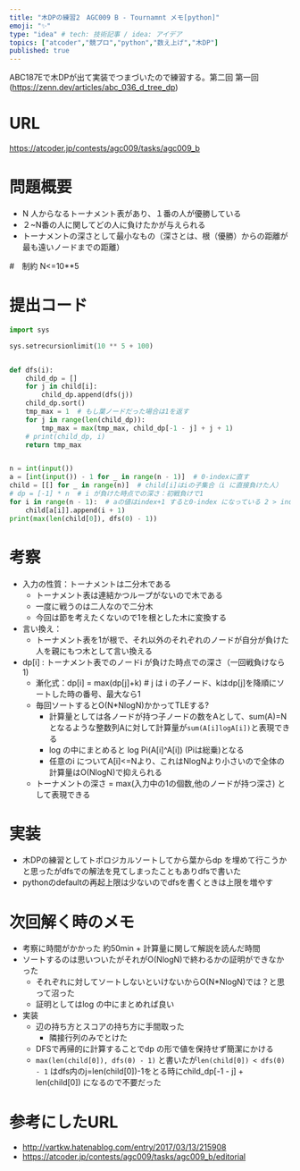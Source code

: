 ```yaml
---
title: "木DPの練習2　AGC009 B - Tournamnt メモ[python]"
emoji: "✨"
type: "idea" # tech: 技術記事 / idea: アイデア
topics: ["atcoder","競プロ","python","数え上げ","木DP"]
published: true
---
```


ABC187Eで木DPが出て実装でつまづいたので練習する。第二回
第一回(https://zenn.dev/articles/abc_036_d_tree_dp)

# URL
https://atcoder.jp/contests/agc009/tasks/agc009_b

# 問題概要
- N 人からなるトーナメント表があり、１番の人が優勝している
- ２~N番の人に関してどの人に負けたかが与えられる
- トーナメントの深さとして最小なもの（深さとは、根（優勝）からの距離が最も遠いノードまでの距離）

#　制約
N<=10**5

# 提出コード
```python
import sys

sys.setrecursionlimit(10 ** 5 + 100)


def dfs(i):
    child_dp = []
    for j in child[i]:
        child_dp.append(dfs(j))
    child_dp.sort()
    tmp_max = 1  # もし葉ノードだった場合は1を返す
    for j in range(len(child_dp)):
        tmp_max = max(tmp_max, child_dp[-1 - j] + j + 1)
    # print(child_dp, i)
    return tmp_max


n = int(input())
a = [int(input()) - 1 for _ in range(n - 1)]  # 0-indexに直す
child = [[] for _ in range(n)]  # child[i]はiの子集合（i に直接負けた人）
# dp = [-1] * n  # i が負けた時点での深さ：初戦負けで1
for i in range(n - 1):  # aの値はindex+1 すると0-index になっている 2 > index = 0
    child[a[i]].append(i + 1)
print(max(len(child[0]), dfs(0) - 1))

```

# 考察
- 入力の性質：トーナメントは二分木である
  - トーナメント表は連結かつループがないので木である
  - 一度に戦うのは二人なので二分木
  - 今回は節を考えたくないので1を根とした木に変換する
- 言い換え：
  - トーナメント表を1が根で、それ以外のそれぞれのノードが自分が負けた人を親にもつ木として言い換える
- dp[i] : トーナメント表でのノードi が負けた時点での深さ（一回戦負けなら1)
  - 漸化式：dp[i] = max(dp[j]+k) #  j は i の子ノード、kはdp[j]を降順にソートした時の番号、最大なら1
  - 毎回ソートするとO(N*NlogN)かかってTLEする?
    - 計算量としては各ノードが持つ子ノードの数をAとして、sum(A)=N となるような整数列Aに対して計算量が```sum(A[i]logA[i])```と表現できる
    - log の中にまとめると log Pi(A[i]^A[i]) (Piは総乗)となる
    - 任意のi についてA[i]<=Nより、これはNlogNより小さいので全体の計算量はO(NlogN)で抑えられる
  - トーナメントの深さ = max(入力中の1の個数,他のノードが持つ深さ) として表現できる

# 実装
- 木DPの練習としてトポロジカルソートしてから葉からdp を埋めて行こうかと思ったがdfsでの解法を見てしまったこともありdfsで書いた
 - pythonのdefaultの再起上限は少ないのでdfsを書くときは上限を増やす


# 次回解く時のメモ
- 考察に時間がかかった 約50min + 計算量に関して解説を読んだ時間
- ソートするのは思いついたがそれがO(NlogN)で終わるかの証明ができなかった
  - それぞれに対してソートしないといけないからO(N*NlogN)では？と思って沼った
  - 証明としてはlog の中にまとめれば良い
- 実装
  - 辺の持ち方とスコアの持ち方に手間取った
    - 隣接行列のみでとけた
  - DFSで再帰的に計算することでdp の形で値を保持せず簡潔にかける
  - ```max(len(child[0]), dfs(0) - 1)``` と書いたが```len(child[0]) < dfs(0) - 1``` はdfs内のj=len(child[0])-1をとる時にchild_dp[-1 - j] + len(child[0]) になるので不要だった
# 参考にしたURL
- http://vartkw.hatenablog.com/entry/2017/03/13/215908
- https://atcoder.jp/contests/agc009/tasks/agc009_b/editorial
